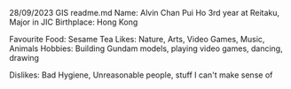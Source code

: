28/09/2023
GIS readme.md
Name: Alvin Chan Pui Ho
3rd year at Reitaku, Major in JIC 
Birthplace: Hong Kong

Favourite Food: Sesame Tea
Likes: Nature, Arts, Video Games, Music, Animals
Hobbies: Building Gundam models, playing video games, dancing, drawing

Dislikes: Bad Hygiene, Unreasonable people, stuff I can't make sense of 
